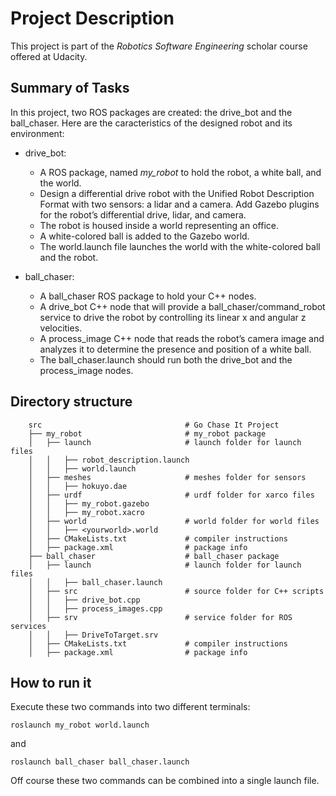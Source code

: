 # Project Description

This project is part of the *Robotics Software Engineering* scholar course offered at Udacity.

## Summary of Tasks
In this project, two ROS packages are created: the drive_bot and the ball_chaser. Here are the caracteristics of the designed robot and its environment:

* drive_bot:

	* A ROS package, named *my_robot* to hold the robot, a white ball, and the world.
	* Design a differential drive robot with the Unified Robot Description Format with two sensors: a lidar and a camera. Add Gazebo plugins for the robot’s differential drive, lidar, and camera.
	* The robot is housed inside a world representing an office.
	* A white-colored ball is added to the Gazebo world.
	* The world.launch file launches the world with the white-colored ball and the robot.

* ball_chaser:

	* A ball_chaser ROS package to hold your C++ nodes.
	* A drive_bot C++ node that will provide a ball_chaser/command_robot service to drive the robot by controlling its linear x and angular z velocities.
	* A process_image C++ node that reads the robot’s camera image and analyzes it to determine the presence and position of a white ball.
	* The ball_chaser.launch should run both the drive_bot and the process_image nodes.

## Directory structure
```
    src                                # Go Chase It Project
    ├── my_robot                       # my_robot package
    │   ├── launch                     # launch folder for launch files
    │   │   ├── robot_description.launch
    │   │   ├── world.launch
    │   ├── meshes                     # meshes folder for sensors
    │   │   ├── hokuyo.dae
    │   ├── urdf                       # urdf folder for xarco files
    │   │   ├── my_robot.gazebo
    │   │   ├── my_robot.xacro
    │   ├── world                      # world folder for world files
    │   │   ├── <yourworld>.world
    │   ├── CMakeLists.txt             # compiler instructions
    │   ├── package.xml                # package info
    ├── ball_chaser                    # ball_chaser package
    │   ├── launch                     # launch folder for launch files
    │   │   ├── ball_chaser.launch
    │   ├── src                        # source folder for C++ scripts
    │   │   ├── drive_bot.cpp
    │   │   ├── process_images.cpp
    │   ├── srv                        # service folder for ROS services
    │   │   ├── DriveToTarget.srv
    │   ├── CMakeLists.txt             # compiler instructions
    │   ├── package.xml                # package info
```

## How to run it
Execute these two commands into two different terminals:
```
roslaunch my_robot world.launch
```
and 
```
roslaunch ball_chaser ball_chaser.launch
```
Off course these two commands can be combined into a single launch file.
